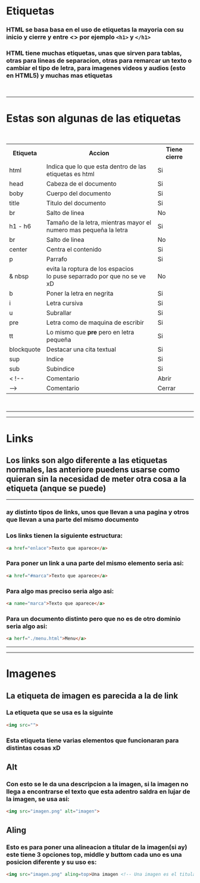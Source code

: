 # Etiquetas

### HTML se basa basa en el uso de etiquetas la mayoria con su inicio y cierre y entre <> por ejemplo `<h1>` y `</h1>`

### HTML tiene muchas etiquetas, unas que sirven para tablas, otras para lineas de separacion, otras para remarcar un texto o cambiar el tipo de letra, para imagenes videos y audios (esto en HTML5) y muchas mas etiquetas
<br>
<hr>

# Estas son algunas de las etiquetas 
<br>

<table style="width:100%">
  <tr>
    <th>Etiqueta</th>
    <th>Accion</th>
    <th>Tiene cierre</th>
  </tr>
  <tr>
    <td>html</td>
    <td>Indica que lo que esta dentro de las<br> etiquetas es html</td>
    <td>Si</td>
  </tr>
  <tr>
    <td>head</td>
    <td>Cabeza de el documento</td>
    <td>Si</td>
  </tr>
  <tr>
    <td>boby</td>
    <td>Cuerpo del documento</td>
    <td>Si</td>
  </tr>
  <tr>
    <td>title</td>
    <td>Titulo del documento</td>
    <td>Si</td>
  </tr>
  <tr>
    <td>br</td>
    <td>Salto de linea</td>
    <td>No</td>
  </tr>
  <tr>
    <td>h1 - h6</td>
    <td>Tamaño de la letra, mientras mayor el<br> numero mas pequeña la letra</td>
    <td>Si</td>
  </tr>
  <tr>
    <td>br</td>
    <td>Salto de linea</td>
    <td>No</td>
  </tr>
  <tr>
    <td>center</td>
    <td>Centra el contenido</td>
    <td>Si</td>
  </tr>
  <tr>
    <td>p</td>
    <td>Parrafo</td>
    <td>Si</td>
  </tr>
  <tr>
    <td>& nbsp</td>
    <td>evita la roptura de los espacios<br>lo puse separrado por que no se ve xD</td>
    <td>No</td>
  </tr>
  <tr>
    <td>b</td>
    <td>Poner la letra en negrita</td>
    <td>Si</td>
  </tr>
  <tr>
    <td>i</td>
    <td>Letra cursiva</td>
    <td>Si</td>
  </tr>
  <tr>
    <td>u</td>
    <td>Subrallar</td>
    <td>Si</td>
  </tr>
  <tr>
    <td>pre</td>
    <td>Letra como de maquina de escribir</td>
    <td>Si</td>
  </tr>
  <tr>
    <td>tt</td>
    <td>Lo mismo que <b>pre</b> pero en letra pequeña</td>
    <td>Si</td>
  </tr>
  <tr>
    <td>blockquote</td>
    <td>Destacar una cita textual</td>
    <td>Si</td>
  </tr>
  <tr>
    <td>sup</td>
    <td>Indice</td>
    <td>Si</td>
  </tr>
  <tr>
    <td>sub</td>
    <td>Subindice</td>
    <td>Si</td>
  </tr>
  <tr>
    <td>< !--</td>
    <td>Comentario</td>
    <td>Abrir</td>
  </tr>
  <tr>
    <td>--></td>
    <td>Comentario</td>
    <td>Cerrar</td>
  </tr>
</table>
<br>
<hr>
<hr>

# Links

## Los links son algo diferente a las etiquetas normales, las anteriore puedens usarse como quieran sin la necesidad de meter otra cosa a la etiqueta (anque se puede)
<hr>

### ay distinto tipos de links, unos que llevan a una pagina y otros que llevan a una parte del mismo documento

### Los links tienen la siguiente estructura:
```html
<a href="enlace">Texto que aparece</a>
```
### Para poner un link a una parte del mismo elemento seria asi:
```html
<a href="#marca">Texto que aparece</a>
```
### Para algo mas preciso seria algo asi: 
```html
<a name="marca">Texto que aparece</a>
```
### Para un documento distinto pero que no es de otro dominio seria algo asi: 
```html
<a herf="./menu.html">Menu</a>
```

<hr>
<hr>

# Imagenes  

## La etiqueta de imagen es parecida a la de link

### La etiqueta que se usa es la siguinte 
```html
<img src="">
```
### Esta etiqueta tiene varias elementos que funcionaran para distintas cosas xD 

## Alt
### Con esto se le da una descripcion a la imagen, si la imagen no llega a encontrarse el texto que esta adentro saldra en lujar de la imagen, se usa asi: 
```html
<img src="imagen.png" alt="imagen">
```

## Aling
### Esto es para poner una alineacion a titular de la imagen(si ay) este tiene 3 opciones top, middle y buttom cada uno es una posicion diferente y su uso es: 
```html
<img src="imagen.png" aling=top>Una imagen <!-- Una imagen es el titular -->  
```
